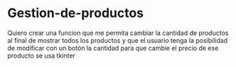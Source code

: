 # Gestion-de-productos
Quiero crear una funcion que me permita cambiar la cantidad de productos al final de mostrar todos los productos y que el usuario tenga la posibilidad de modificar con un botón la cantidad para que cambie el precio de ese producto se usa tkinter
